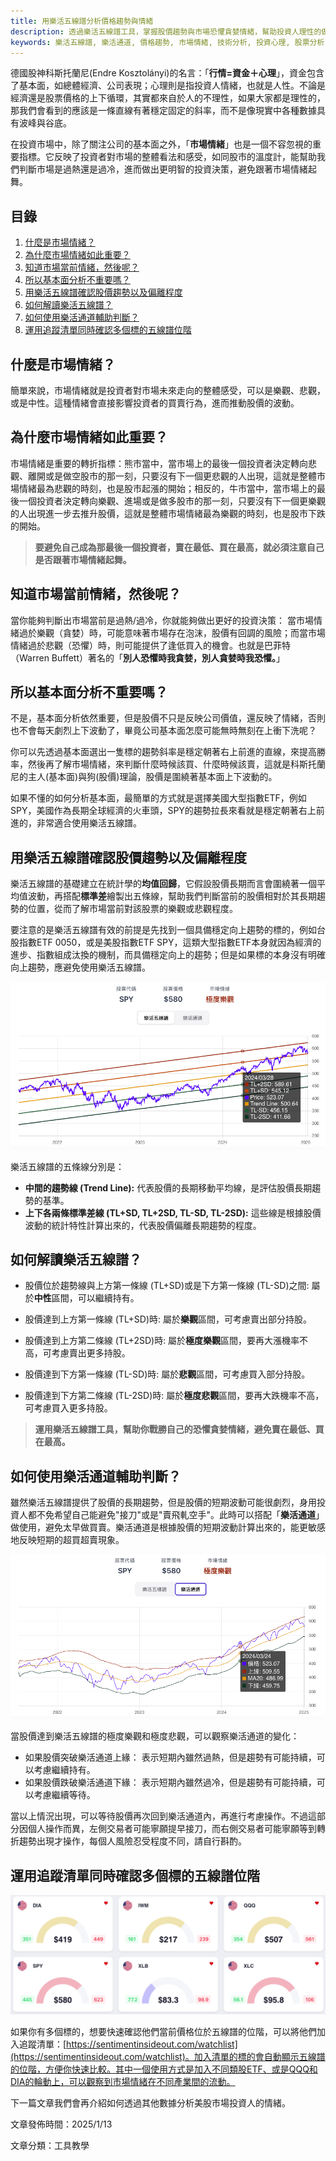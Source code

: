 ```yaml
---
title: 用樂活五線譜分析價格趨勢與情緒
description: 透過樂活五線譜工具，掌握股價趨勢與市場恐懼貪婪情緒，幫助投資人理性的做出買賣決策。
keywords: 樂活五線譜, 樂活通道, 價格趨勢, 市場情緒, 技術分析, 投資心理, 股票分析
---
```

德國股神科斯托蘭尼(Endre Kosztolányi)的名言：「**行情=資金＋心理**」，資金包含了基本面，如總體經濟、公司表現；心理則是指投資人情緒，也就是人性。不論是經濟還是股票價格的上下循環，其實都來自於人的不理性，如果大家都是理性的，那我們會看到的應該是一條直線有著穩定固定的斜率，而不是像現實中各種數據具有波峰與谷底。

在投資市場中，除了關注公司的基本面之外，「**市場情緒**」也是一個不容忽視的重要指標。它反映了投資者對市場的整體看法和感受，如同股市的溫度計，能幫助我們判斷市場是過熱還是過冷，進而做出更明智的投資決策，避免跟著市場情緒起舞。

## 目錄

1.  [什麼是市場情緒？](#什麼是市場情緒？)
2.  [為什麼市場情緒如此重要？](#為什麼市場情緒如此重要？)
3.  [知道市場當前情緒，然後呢？](#知道市場當前情緒，然後呢？)
4.  [所以基本面分析不重要嗎？](#所以基本面分析不重要嗎？)
5.  [用樂活五線譜確認股價趨勢以及偏離程度](#用樂活五線譜確認股價趨勢以及偏離程度)
6.  [如何解讀樂活五線譜？](#如何解讀樂活五線譜？)
7.  [如何使用樂活通道輔助判斷？](#如何使用樂活通道輔助判斷？)
8.  [運用追蹤清單同時確認多個標的五線譜位階](#運用追蹤清單同時確認多個標的五線譜位階)

## 什麼是市場情緒？

簡單來說，市場情緒就是投資者對市場未來走向的整體感受，可以是樂觀、悲觀，或是中性。這種情緒會直接影響投資者的買賣行為，進而推動股價的波動。

## 為什麼市場情緒如此重要？

市場情緒是重要的轉折指標：熊市當中，當市場上的最後一個投資者決定轉向悲觀、離開或是做空股市的那一刻，只要沒有下一個更悲觀的人出現，這就是整體市場情緒最為悲觀的時刻，也是股市起漲的開始；相反的，牛市當中，當市場上的最後一個投資者決定轉向樂觀、進場或是做多股市的那一刻，只要沒有下一個更樂觀的人出現進一步去推升股價，這就是整體市場情緒最為樂觀的時刻，也是股市下跌的開始。

> **要避免自己成為那最後一個投資者，賣在最低、買在最高，就必須注意自己是否跟著市場情緒起舞。**

## 知道市場當前情緒，然後呢？

當你能夠判斷出市場當前是過熱/過冷，你就能夠做出更好的投資決策： 當市場情緒過於樂觀（貪婪）時，可能意味著市場存在泡沫，股價有回調的風險；而當市場情緒過於悲觀（恐懼）時，則可能提供了逢低買入的機會。也就是巴菲特（Warren Buffett）著名的「**別人恐懼時我貪婪，別人貪婪時我恐懼。**」

## 所以基本面分析不重要嗎？

不是，基本面分析依然重要，但是股價不只是反映公司價值，還反映了情緒，否則也不會每天劇烈上下波動了，畢竟公司基本面怎麼可能無時無刻在上衝下洗呢？

你可以先透過基本面選出一隻標的趨勢斜率是穩定朝著右上前進的直線，來提高勝率，然後再了解市場情緒，來判斷什麼時候該買、什麼時候該賣，這就是科斯托蘭尼的主人(基本面)與狗(股價)理論，股價是圍繞著基本面上下波動的。

如果不懂的如何分析基本面，最簡單的方式就是選擇美國大型指數ETF，例如SPY，美國作為長期全球經濟的火車頭，SPY的趨勢拉長來看就是穩定朝著右上前進的，非常適合使用樂活五線譜。

## 用樂活五線譜確認股價趨勢以及偏離程度

樂活五線譜的基礎建立在統計學的**均值回歸**，它假設股價長期而言會圍繞著一個平均值波動，再搭配**標準差**繪製出五條線，幫助我們判斷當前的股價相對於其長期趨勢的位置，從而了解市場當前對該股票的樂觀或悲觀程度。

要注意的是樂活五線譜有效的前提是先找到一個具備穩定向上趨勢的標的，例如台股指數ETF 0050，或是美股指數ETF SPY，這類大型指數ETF本身就因為經濟的進步、指數組成汰換的機制，而具備穩定向上的趨勢；但是如果標的本身沒有明確向上趨勢，應避免使用樂活五線譜。

![image1](./image1.png)

樂活五線譜的五條線分別是：
*   **中間的趨勢線 (Trend Line):** 代表股價的長期移動平均線，是評估股價長期趨勢的基準。
*   **上下各兩條標準差線 (TL+SD, TL+2SD, TL-SD, TL-2SD):** 這些線是根據股價波動的統計特性計算出來的，代表股價偏離長期趨勢的程度。

## 如何解讀樂活五線譜？

*   股價位於趨勢線與上方第一條線 (TL+SD)或是下方第一條線 (TL-SD)之間: 屬於**中性**區間，可以繼續持有。

*   股價達到上方第一條線 (TL+SD)時: 屬於**樂觀**區間，可考慮賣出部分持股。
*   股價達到上方第二條線 (TL+2SD)時: 屬於**極度樂觀**區間，要再大漲機率不高，可考慮賣出更多持股。
*   股價達到下方第一條線 (TL-SD)時: 屬於**悲觀**區間，可考慮買入部分持股。
*   股價達到下方第二條線 (TL-2SD)時: 屬於**極度悲觀**區間，要再大跌機率不高，可考慮買入更多持股。

> **運用樂活五線譜工具，幫助你戰勝自己的恐懼貪婪情緒，避免賣在最低、買在最高。**

## 如何使用樂活通道輔助判斷？

雖然樂活五線譜提供了股價的長期趨勢，但是股價的短期波動可能很劇烈，身用投資人都不免希望自己能避免"接刀"或是"賣飛軋空手"。此時可以搭配「**樂活通道**」做使用，避免太早做買賣。樂活通道是根據股價的短期波動計算出來的，能更敏感地反映短期的超買超賣現象。

![image2](./image2.png)

當股價達到樂活五線譜的極度樂觀和極度悲觀，可以觀察樂活通道的變化：
*   如果股價突破樂活通道上緣： 表示短期內雖然過熱，但是趨勢有可能持續，可以考慮繼續持有。
*   如果股價跌破樂活通道下緣： 表示短期內雖然過冷，但是趨勢有可能持續，可以考慮繼續等待。

當以上情況出現，可以等待股價再次回到樂活通道內，再進行考慮操作。不過這部分因個人操作而異，左側交易者可能寧願提早接刀，而右側交易者可能寧願等到轉折趨勢出現才操作，每個人風險忍受程度不同，請自行斟酌。

## 運用追蹤清單同時確認多個標的五線譜位階

![image3](./image3.png)

如果你有多個標的，想要快速確認他們當前價格位於五線譜的位階，可以將他們加入追蹤清單：[https://sentimentinsideout.com/watchlist](https://sentimentinsideout.com/watchlist)。加入清單的標的會自動顯示五線譜的位階，方便你快速比較。其中一個使用方式是加入不同類股ETF、或是QQQ和DIA的輪動上，可以觀察到市場情緒在不同產業間的流動。

下一篇文章我們會再介紹如何透過其他數據分析美股市場投資人的情緒。

文章發佈時間：2025/1/13

文章分類：工具教學